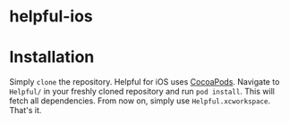 helpful-ios
===========

# Installation
Simply `clone` the repository. Helpful for iOS uses [CocoaPods](http://cocoapods.org/). Navigate to `Helpful/` in your freshly
cloned repository and run `pod install`. This will fetch all dependencies. From now on, simply use `Helpful.xcworkspace`.
That's it.
